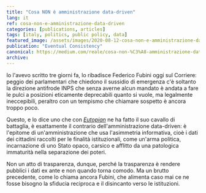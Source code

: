 ```yaml
---
title: "Cosa NON è amministrazione data-driven"
lang: it
ref: cosa-non-e-amministrazione-data-driven
categories: [publications, articles]
tags: [italy, politics, public policy, data]
featured_image: /assets/images/2020-08-12-cosa-non-e-amministrazione-data-driven.jpg
publication: "Eventual Consistency"
canonical: https://medium.com/reale/cosa-non-%C3%A8-amministrazione-data-driven-c346e3c33a02
archive:
---
```


Io l'avevo scritto tre giorni fa, lo ribadisce Federico Fubini oggi sul Corriere: peggio dei parlamentari che chiedono il sussidio di emergenza c'è soltanto la direzione antifrode INPS che senza averne alcun mandato è andata a fare le pulci a posizioni eticamente deprecabili quanto si vuole, ma legalmente ineccepibili, peraltro con un tempismo che chiamare sospetto è ancora troppo poco.

Questo, e lo dice uno che con [*Eutopian*](https://eutopian.eu/) ne ha fatto il suo cavallo di battaglia, è esattamente il contrario dell'amministrazione data-driven: è l'epitome di un'amministrazione che usa l'asimmetria informativa, cioè i dati dei cittadini raccolti per le finalità istituzionali, come un'arma politica, incarnazione di uno Stato opaco, carsico e afflitto da una patologica immaturità nella separazione dei poteri.

Non un atto di trasparenza, dunque, perché la trasparenza è rendere pubblici i dati ex ante e non quando torna comodo. Ma un brutto precedente, come lo chiama ancora Fubini, che alimenta caso mai ce ne fosse bisogno la sfiducia reciproca e il disincanto verso le istituzioni.
